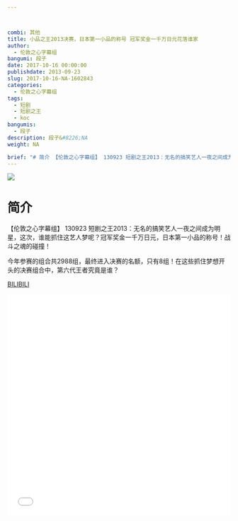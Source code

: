 ```yaml
---



combi: 其他
title: 小品之王2013决赛，日本第一小品的称号 冠军奖金一千万日元花落谁家
author: 
  - 伦敦之心字幕组
bangumi: 段子
date: 2017-10-16 00:00:00
publishdate: 2013-09-23
slug: 2017-10-16-NA-1602843
categories: 
  - 伦敦之心字幕组
tags: 
  - 短剧
  - 短剧之王
  - koc
bangumis: 
  - 段子
description: 段子&#8226;NA
weight: NA

brief: "# 简介 【伦敦之心字幕组】 130923 短剧之王2013：无名的搞笑艺人一夜之间成为明星，这次，谁能抓住这艺人梦呢？冠军奖金一千万日元，日本第一小品的称号！战斗之魂的碰撞！ 今年参赛的组合共2988组，最终进入决赛的名额，只有8组！在这些抓住梦想开头的决赛组合中，第六代王者究竟是谁？"
---
```


![](https://i.imgur.com/KxJo21N.jpg)

# 简介  
【伦敦之心字幕组】 130923 短剧之王2013：无名的搞笑艺人一夜之间成为明星，这次，谁能抓住这艺人梦呢？冠军奖金一千万日元，日本第一小品的称号！战斗之魂的碰撞！

今年参赛的组合共2988组，最终进入决赛的名额，只有8组！在这些抓住梦想开头的决赛组合中，第六代王者究竟是谁？

  [BILIBILI](https://www.bilibili.com/video/av1602843/)


<div class="vcontainer">  <iframe class='video' src="//www.bilibili.com/blackboard/player.html?aid=1602843" width="100%" height="500" frameborder="0" allowfullscreen="allowfullscreen"></iframe></div>
